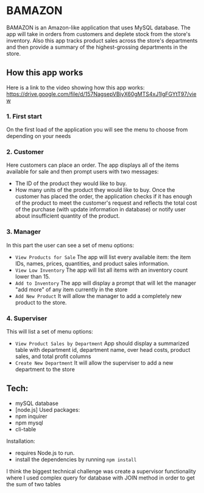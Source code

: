 # BAMAZON

BAMAZON is an Amazon-like application that uses MySQL database. The app will take in orders from customers and deplete stock from the store's inventory. Also this app tracks product sales across the store's departments and then provide a summary of the highest-grossing departments in the store.

## How this app works

Here is a link to the video showing how this app works:
https://drive.google.com/file/d/157NagsepVBjyX60gMTS4xJ1lgFGYtT97/view

### 1. First start

On the first load of the application you will see the menu to choose from depending on your needs

### 2. Customer

Here customers can place an order. The app displays all of the items available for sale and then prompt users with two messages:

- The ID of the product they would like to buy.
- How many units of the product they would like to buy.
  Once the customer has placed the order, the application checks if it has enough of the product to meet the customer's request and reflects the total cost of the purchase (with update information in database) or notify user about insufficient quantity of the product.

### 3. Manager

In this part the user can see a set of menu options:

- `View Products for Sale` The app will list every available item: the item IDs, names, prices, quantities, and product sales information.
- `View Low Inventory` The app will list all items with an inventory count lower than 15.
- `Add to Inventory` The app will display a prompt that will let the manager "add more" of any item currently in the store
- `Add New Product` It will allow the manager to add a completely new product to the store.

### 4. Superviser

This will list a set of menu options:

- `View Product Sales by Department` App should display a summarized table with department id, department name, over head costs, product sales, and total profit columns
- `Create New Department` It will allow the superviser to add a new department to the store

## Tech:

- mySQL database
- [node.js]
  Used packages:
- npm inquirer
- npm mysql
- cli-table

Installation:

- requires Node.js to run.
- install the dependencies by running `npm install`

I think the biggest technical challenge was create a supervisor functionality where I used complex query for database with JOIN method in order to get the sum of two tables
